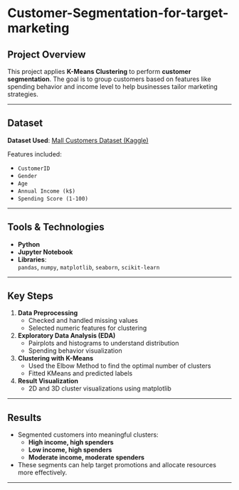 # Customer-Segmentation-for-target-marketing


##  Project Overview

This project applies **K-Means Clustering** to perform **customer segmentation**. The goal is to group customers based on features like spending behavior and income level to help businesses tailor marketing strategies.

---

## Dataset

**Dataset Used**: [Mall Customers Dataset (Kaggle)](https://www.kaggle.com/vjchoudhary7/customer-segmentation)

Features included:
- `CustomerID`
- `Gender`
- `Age`
- `Annual Income (k$)`
- `Spending Score (1-100)`

---

## Tools & Technologies

- **Python**
- **Jupyter Notebook**
- **Libraries**:  
  `pandas`, `numpy`, `matplotlib`, `seaborn`, `scikit-learn`

---

## Key Steps

1. **Data Preprocessing**
   - Checked and handled missing values
   - Selected numeric features for clustering
2. **Exploratory Data Analysis (EDA)**
   - Pairplots and histograms to understand distribution
   - Spending behavior visualization
3. **Clustering with K-Means**
   - Used the Elbow Method to find the optimal number of clusters
   - Fitted KMeans and predicted labels
4. **Result Visualization**
   - 2D and 3D cluster visualizations using matplotlib

---

##  Results

- Segmented customers into meaningful clusters:
  - **High income, high spenders**
  - **Low income, high spenders**
  - **Moderate income, moderate spenders**
- These segments can help target promotions and allocate resources more effectively.

---



